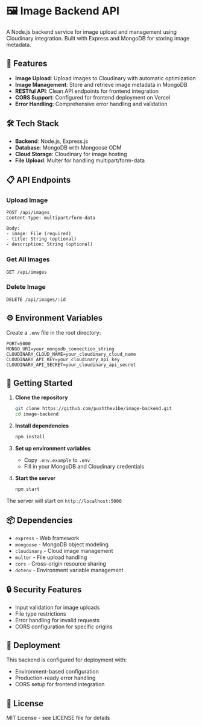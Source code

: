 # 🖼️ Image Backend API

A Node.js backend service for image upload and management using Cloudinary integration. Built with Express and MongoDB for storing image metadata.

## 🚀 Features

- **Image Upload**: Upload images to Cloudinary with automatic optimization
- **Image Management**: Store and retrieve image metadata in MongoDB
- **RESTful API**: Clean API endpoints for frontend integration
- **CORS Support**: Configured for frontend deployment on Vercel
- **Error Handling**: Comprehensive error handling and validation

## 🛠️ Tech Stack

- **Backend**: Node.js, Express.js
- **Database**: MongoDB with Mongoose ODM
- **Cloud Storage**: Cloudinary for image hosting
- **File Upload**: Multer for handling multipart/form-data

## 📋 API Endpoints

### Upload Image
```http
POST /api/images
Content-Type: multipart/form-data

Body:
- image: File (required)
- title: String (optional)
- description: String (optional)
```

### Get All Images
```http
GET /api/images
```

### Delete Image
```http
DELETE /api/images/:id
```

## ⚙️ Environment Variables

Create a `.env` file in the root directory:

```env
PORT=5000
MONGO_URI=your_mongodb_connection_string
CLOUDINARY_CLOUD_NAME=your_cloudinary_cloud_name
CLOUDINARY_API_KEY=your_cloudinary_api_key
CLOUDINARY_API_SECRET=your_cloudinary_api_secret
```

## 🚀 Getting Started

1. **Clone the repository**
   ```bash
   git clone https://github.com/pushthev1be/image-backend.git
   cd image-backend
   ```

2. **Install dependencies**
   ```bash
   npm install
   ```

3. **Set up environment variables**
   - Copy `.env.example` to `.env`
   - Fill in your MongoDB and Cloudinary credentials

4. **Start the server**
   ```bash
   npm start
   ```

The server will start on `http://localhost:5000`

## 📦 Dependencies

- `express` - Web framework
- `mongoose` - MongoDB object modeling
- `cloudinary` - Cloud image management
- `multer` - File upload handling
- `cors` - Cross-origin resource sharing
- `dotenv` - Environment variable management

## 🔒 Security Features

- Input validation for image uploads
- File type restrictions
- Error handling for invalid requests
- CORS configuration for specific origins

## 🚀 Deployment

This backend is configured for deployment with:
- Environment-based configuration
- Production-ready error handling
- CORS setup for frontend integration

## 📝 License

MIT License - see LICENSE file for details
